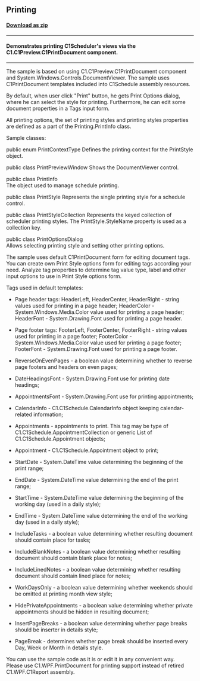 ## Printing
#### [Download as zip](https://grapecity.github.io/DownGit/#/home?url=https://github.com/GrapeCity/ComponentOne-WPF-Samples/tree/master/NET_4.5.2/C1.WPF.Schedule/CS/Printing)
____
#### Demonstrates printing C1Scheduler's views via the C1.C1Preview.C1PrintDocument component.
____
The sample is based on using C1.C1Preview.C1PrintDocument component and System.Windows.Controls.DocumentViewer.
The sample uses C1PrintDocument templates included into C1Schedule assembly resources. 

By default, when user click "Print" button, he gets Print Options dialog, where he can select 
the style for printing. Furthermore, he can edit some document properties in a Tags input form.

All printing options, the set of printing styles and printing styles properties are defined as a part of
the Printing.PrintInfo class.
  
Sample classes:
  
public enum PrintContextType
  Defines the printing context for the PrintStyle object.
	
public class PrintPreviewWindow 
  Shows the DocumentViewer control.	

public class PrintInfo  
  The object used to manage schedule printing.	

public class PrintStyle 
  Represents the single printing style for a schedule control.

public class PrintStyleCollection 
  Represents the keyed collection of scheduler printing styles. 
  The PrintStyle.StyleName property is used as a collection key.

public class PrintOptionsDialog  
  Allows selecting printing style and setting other printing options.


The sample uses default C1PrintDocument form for editing document tags. You can create own Print Style options 
form for editing tags according your need. Analyze tag properties to determine tag value type, label and 
other input options to use in Print Style options form.

Tags used in default templates:


* Page header tags:
	  HeaderLeft, HeaderCenter, HeaderRight - string values used for printing in a page header;
	  HeaderColor - System.Windows.Media.Color value used for printing a page header;
	  HeaderFont - System.Drawing.Font used for printing a page header.



* Page footer tags:
	  FooterLeft, FooterCenter, FooterRight - string values used for printing in a page footer;
	  FooterColor - System.Windows.Media.Color value used for printing a page footer;
	  FooterFont - System.Drawing.Font used for printing a page footer.

	

* ReverseOnEvenPages - a boolean value determining whether to reverse page footers and headers on even pages;


* DateHeadingsFont - System.Drawing.Font use for printing date headings;
  

* AppointmentsFont - System.Drawing.Font use for printing appointments;


* CalendarInfo - C1.C1Schedule.CalendarInfo object keeping calendar-related information;


* Appointments - appointments to print. This tag may be type of C1.C1Schedule.AppointmentCollection or generic List of C1.C1Schedule.Appointment objects;
	

* Appointment - C1.C1Schedule.Appointment object to print;


* StartDate - System.DateTime value determining the beginning of the print range;


* EndDate - System.DateTime value determining the end of the print range;


* StartTime - System.DateTime value determining the beginning of the working day (used in a daily style);


* EndTime - System.DateTime value determining the end of the working day (used in a daily style);


* IncludeTasks - a boolean value determining whether resulting document should contain place for tasks;
  

* IncludeBlankNotes - a boolean value determining whether resulting document should contain blank place for notes;
  

* IncludeLinedNotes - a boolean value determining whether resulting document should contain lined place for notes;
  

* WorkDaysOnly - a boolean value determining whether weekends should be omitted at printing month view style;


* HidePrivateAppointments - a boolean value determining whether private appointments should be hidden in resulting document;


* InsertPageBreaks - a boolean value determining whether page breaks should be inserter in details style;
  

* PageBreak - determines whether page break should be inserted every Day, Week or Month in details style.


You can use the sample code as it is or edit it in any convenient way.	
Please use C1.WPF.PrintDocument for printing support instead of retired C1.WPF.C1Report assembly. 
